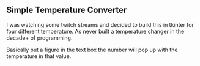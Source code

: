 ## Simple Temperature Converter 

I was watching some twitch streams and decided to build this in tkinter for four different temperature. As never built a temperature changer in the decade+ of programming. 

Basically put a figure in the text box the number will pop up with the temperature in that value. 